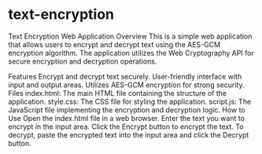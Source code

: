 # text-encryption
Text Encryption Web Application
Overview
This is a simple web application that allows users to encrypt and decrypt text using the AES-GCM encryption algorithm. The application utilizes the Web Cryptography API for secure encryption and decryption operations.

Features
Encrypt and decrypt text securely.
User-friendly interface with input and output areas.
Utilizes AES-GCM encryption for strong security.
Files
index.html: The main HTML file containing the structure of the application.
style.css: The CSS file for styling the application.
script.js: The JavaScript file implementing the encryption and decryption logic.
How to Use
Open the index.html file in a web browser.
Enter the text you want to encrypt in the input area.
Click the Encrypt button to encrypt the text.
To decrypt, paste the encrypted text into the input area and click the Decrypt button.
